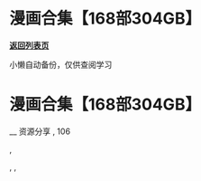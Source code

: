 # 漫画合集【168部304GB】

[**返回列表页**](/gzh/懒人手册)

小懒自动备份，仅供查阅学习

# 漫画合集【168部304GB】

__ 资源分享 , 106

,

, ,

